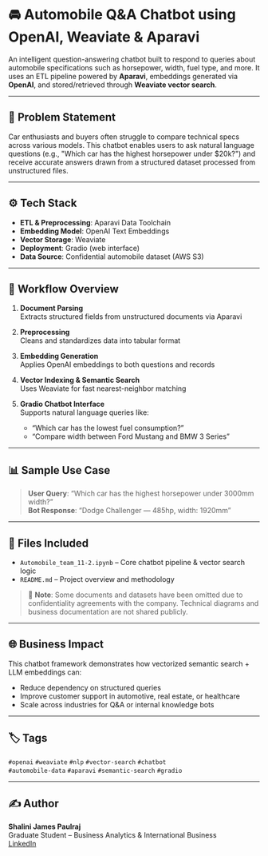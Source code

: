 # 🚘 Automobile Q&A Chatbot using OpenAI, Weaviate & Aparavi

An intelligent question-answering chatbot built to respond to queries about automobile specifications such as horsepower, width, fuel type, and more. It uses an ETL pipeline powered by **Aparavi**, embeddings generated via **OpenAI**, and stored/retrieved through **Weaviate vector search**.

---

## 📌 Problem Statement

Car enthusiasts and buyers often struggle to compare technical specs across various models. This chatbot enables users to ask natural language questions (e.g., "Which car has the highest horsepower under $20k?") and receive accurate answers drawn from a structured dataset processed from unstructured files.

---

## ⚙️ Tech Stack

- **ETL & Preprocessing**: Aparavi Data Toolchain  
- **Embedding Model**: OpenAI Text Embeddings  
- **Vector Storage**: Weaviate  
- **Deployment**: Gradio (web interface)  
- **Data Source**: Confidential automobile dataset (AWS S3)

---

## 🔄 Workflow Overview

1. **Document Parsing**  
   Extracts structured fields from unstructured documents via Aparavi

2. **Preprocessing**  
   Cleans and standardizes data into tabular format

3. **Embedding Generation**  
   Applies OpenAI embeddings to both questions and records

4. **Vector Indexing & Semantic Search**  
   Uses Weaviate for fast nearest-neighbor matching

5. **Gradio Chatbot Interface**  
   Supports natural language queries like:
   - “Which car has the lowest fuel consumption?”
   - “Compare width between Ford Mustang and BMW 3 Series”

---

## 📊 Sample Use Case

> **User Query**: “Which car has the highest horsepower under 3000mm width?”  
> **Bot Response**: “Dodge Challenger — 485hp, width: 1920mm”

---

## 📁 Files Included

- `Automobile_team_11-2.ipynb` – Core chatbot pipeline & vector search logic  
- `README.md` – Project overview and methodology

> 📌 **Note**: Some documents and datasets have been omitted due to confidentiality agreements with the company. Technical diagrams and business documentation are not shared publicly.

---

## 🌐 Business Impact

This chatbot framework demonstrates how vectorized semantic search + LLM embeddings can:
- Reduce dependency on structured queries
- Improve customer support in automotive, real estate, or healthcare
- Scale across industries for Q&A or internal knowledge bots

---

## 🏷️ Tags

`#openai` `#weaviate` `#nlp` `#vector-search` `#chatbot`  
`#automobile-data` `#aparavi` `#semantic-search` `#gradio`

---

## ✍️ Author

**Shalini James Paulraj**  
Graduate Student – Business Analytics & International Business  
[LinkedIn](https://linkedin.com/in/shalinijamespaulraj)
